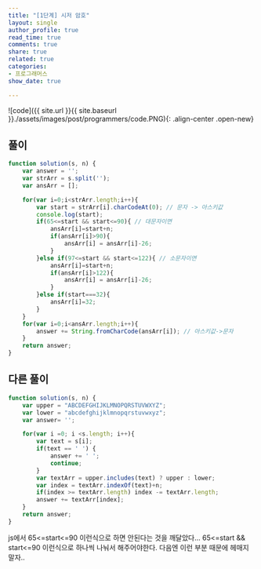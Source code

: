 ```yaml
---
title: "[1단계] 시저 암호"
layout: single
author_profile: true
read_time: true
comments: true
share: true
related: true
categories:
- 프로그래머스
show_date: true

---
```


![code]({{ site.url }}{{ site.baseurl }}./assets/images/post/programmers/code.PNG){: .align-center .open-new}

## 풀이
```js
function solution(s, n) {
    var answer = '';
    var strArr = s.split('');
    var ansArr = [];

    for(var i=0;i<strArr.length;i++){
        var start = strArr[i].charCodeAt(0); // 문자 -> 아스키값
        console.log(start);
        if(65<=start && start<=90){ // 대문자이면
            ansArr[i]=start+n;
            if(ansArr[i]>90){
                ansArr[i] = ansArr[i]-26;
            }     
        }else if(97<=start && start<=122){ // 소문자이면
            ansArr[i]=start+n;
            if(ansArr[i]>122){
                ansArr[i] = ansArr[i]-26;
            }          
        }else if(start===32){ 
            ansArr[i]=32;
        }
    }
    for(var i=0;i<ansArr.length;i++){
        answer += String.fromCharCode(ansArr[i]); // 아스키값->문자
    }
    return answer;
}
```

## 다른 풀이
```js
function solution(s, n) {
    var upper = "ABCDEFGHIJKLMNOPQRSTUVWXYZ";
    var lower = "abcdefghijklmnopqrstuvwxyz";
    var answer= '';

    for(var i =0; i <s.length; i++){
        var text = s[i];
        if(text == ' ') {
            answer += ' '; 
            continue;
        }
        var textArr = upper.includes(text) ? upper : lower;
        var index = textArr.indexOf(text)+n;
        if(index >= textArr.length) index -= textArr.length;
        answer += textArr[index];
    }
    return answer;
}
```

js에서 65<=start<=90 이런식으로 하면 안된다는 것을 깨달았다...     65<=start && start<=90 이런식으로 하나씩 나눠서 해주어야한다. 다음엔 이런 부분 때문에 헤매지 말자..